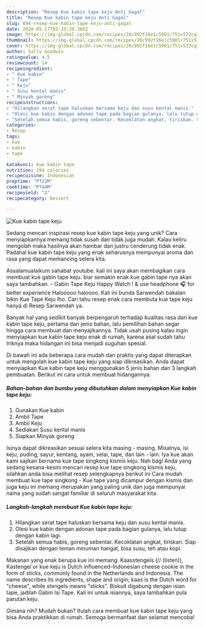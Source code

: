 ```yaml
---
description: "Resep Kue kabin tape keju Anti Gagal"
title: "Resep Kue kabin tape keju Anti Gagal"
slug: 894-resep-kue-kabin-tape-keju-anti-gagal
date: 2020-05-17T03:33:20.366Z
image: https://img-global.cpcdn.com/recipes/26c992f16e1c5901/751x532cq70/kue-kabin-tape-keju-foto-resep-utama.jpg
thumbnail: https://img-global.cpcdn.com/recipes/26c992f16e1c5901/751x532cq70/kue-kabin-tape-keju-foto-resep-utama.jpg
cover: https://img-global.cpcdn.com/recipes/26c992f16e1c5901/751x532cq70/kue-kabin-tape-keju-foto-resep-utama.jpg
author: Sally Goodwin
ratingvalue: 4.5
reviewcount: 14
recipeingredient:
- " Kue kabin"
- " Tape"
- " Keju"
- " Susu kental manis"
- " Minyak goreng"
recipeinstructions:
- "Hilangkan serat tape haluskan bersama keju dan susu kental manis."
- "Olesi kue kabin dengan adonan tape pada bagian gulanya, lalu tutup dengan kabin lagi."
- "Setelah semua habis, goreng sebentar. Kecoklatan angkat, tiriskan. Siap disajikan dengan teman minuman hangat, bisa susu, teh atau kopi."
categories:
- Resep
tags:
- kue
- kabin
- tape

katakunci: kue kabin tape 
nutrition: 194 calories
recipecuisine: Indonesian
preptime: "PT22M"
cooktime: "PT44M"
recipeyield: "2"
recipecategory: Dessert

---
```



![Kue kabin tape keju](https://img-global.cpcdn.com/recipes/26c992f16e1c5901/751x532cq70/kue-kabin-tape-keju-foto-resep-utama.jpg)

Sedang mencari inspirasi resep kue kabin tape keju yang unik? Cara menyiapkannya memang tidak susah dan tidak juga mudah. Kalau keliru mengolah maka hasilnya akan hambar dan justru cenderung tidak enak. Padahal kue kabin tape keju yang enak seharusnya mempunyai aroma dan rasa yang dapat memancing selera kita.

Assalamualaikum sahabat youtube. kali ini saya akan membagikan cara membuat kue gabin tape keju. biar semakin enak kue gabin tape nya akan saya tambahkan. - Gabin Tape Keju Happy Watch ! &amp; use headphone 🎧 for better experience  Halooooo haloooo. Kali ini bunda Sarwendah bakalan bikin Kue Tape Keju lho. Cari tahu resep enak cara membuta kue tape keju hanya di Resep Sarwendah ya.

Banyak hal yang sedikit banyak berpengaruh terhadap kualitas rasa dari kue kabin tape keju, pertama dari jenis bahan, lalu pemilihan bahan segar hingga cara membuat dan menyajikannya. Tidak usah pusing kalau ingin menyiapkan kue kabin tape keju enak di rumah, karena asal sudah tahu triknya maka hidangan ini bisa menjadi suguhan spesial.


Di bawah ini ada beberapa cara mudah dan praktis yang dapat diterapkan untuk mengolah kue kabin tape keju yang siap dikreasikan. Anda dapat menyiapkan Kue kabin tape keju menggunakan 5 jenis bahan dan 3 langkah pembuatan. Berikut ini cara untuk membuat hidangannya.

<!--inarticleads1-->

##### Bahan-bahan dan bumbu yang dibutuhkan dalam menyiapkan Kue kabin tape keju:

1. Gunakan  Kue kabin
1. Ambil  Tape
1. Ambil  Keju
1. Sediakan  Susu kental manis
1. Siapkan  Minyak goreng


Isinya dapat dikreasikan sesuai selera kita masing - masing. Misalnya, isi keju, puding, sayur, kentang, ayam, selai, tape, dan lain - lain. Iya kue akan kami sajikan bernama kue tape singkong kismis keju. Nah bagi Anda yang sedang kesana-kesini mencari resep kue tape singkong kismis keju, silahkan anda bisa melihat resep selengkapnya berikut ini Cara mudah membuat kue tape singkong - Kue tape yang dicampur dengan kismis dan juga keju ini memang merupakan yang paling unik dan juga mempunyai nama yang sudah sangat familiar di seluruh masyarakat kita. 

<!--inarticleads2-->

##### Langkah-langkah membuat Kue kabin tape keju:

1. Hilangkan serat tape haluskan bersama keju dan susu kental manis.
1. Olesi kue kabin dengan adonan tape pada bagian gulanya, lalu tutup dengan kabin lagi.
1. Setelah semua habis, goreng sebentar. Kecoklatan angkat, tiriskan. Siap disajikan dengan teman minuman hangat, bisa susu, teh atau kopi.


Makanan yang enak berupa kue ini memang. Kaasstengels (// (listen)), Kastengel or kue keju is Dutch influenced-Indonesian cheese cookie in the form of sticks, commonly found in the Netherlands and Indonesia. The name describes its ingredients, shape and origin; kaas is the Dutch word for &#34;cheese&#34;, while stengels means &#34;sticks&#34;. Biskuit digabung dengan isian tape, jadilah Gabin Isi Tape. Kali ini untuk isiannya, saya tambahkan pula parutan keju. 

Gimana nih? Mudah bukan? Itulah cara membuat kue kabin tape keju yang bisa Anda praktikkan di rumah. Semoga bermanfaat dan selamat mencoba!
